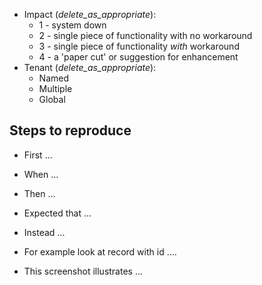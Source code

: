 - Impact (_delete_as_appropriate_):
  - 1 - system down
  - 2 - single piece of functionality with no workaround
  - 3 - single piece of functionality _with_ workaround
  - 4 - a 'paper cut' or suggestion for enhancement
- Tenant (_delete_as_appropriate_):
  - Named
  - Multiple
  - Global

## Steps to reproduce
  - First ...
  - When ...
  - Then ...
  - Expected that ...
  - Instead ...

- For example look at record with id ....
- This screenshot illustrates ...
